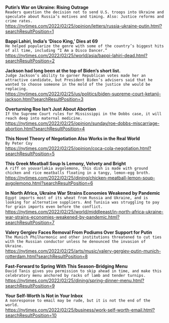 **Putin’s War on Ukraine: Rising Outrage**\
`Readers question the decision not to send U.S. troops into Ukraine and speculate about Russia’s motives and timing. Also: Justice reforms and crime rates.`\
https://nytimes.com/2022/02/25/opinion/letters/russia-ukraine-putin.html?searchResultPosition=1

**Bappi Lahiri, India’s ‘Disco King,’ Dies at 69**\
`He helped popularize the genre with some of the country’s biggest hits of all time, including “I Am a Disco Dancer.”`\
https://nytimes.com/2022/02/25/world/asia/bappi-lahiri-dead.html?searchResultPosition=2

**Jackson had long been at the top of Biden’s short list.**\
`Judge Jackson’s ability to garner Republican votes made her an attractive candidate, but President Biden’s advisers said that he wanted to choose someone in the mold of the justice she would be replacing.`\
https://nytimes.com/2022/02/25/us/politics/biden-supreme-court-ketanji-jackson.html?searchResultPosition=3

**Overturning Roe Isn’t Just About Abortion**\
`If the Supreme Court rules for Mississippi in the Dobbs case, it will reach deep into maternal medicine.`\
https://nytimes.com/2022/02/25/opinion/sunday/roe-dobbs-miscarriage-abortion.html?searchResultPosition=4

**This Novel Theory of Negotiation Also Works in the Real World**\
`By Peter Coy`\
https://nytimes.com/2022/02/25/opinion/coca-cola-negotiation.html?searchResultPosition=5

**This Greek Meatball Soup Is Lemony, Velvety and Bright**\
`A riff on youvarlakia avgolemono, this dish is made with ground chicken and rice meatballs floating in a tangy, lemon-egg broth.`\
https://nytimes.com/2022/02/25/dining/chicken-meatball-lemon-soup-avgolemono.html?searchResultPosition=6

**In North Africa, Ukraine War Strains Economies Weakened by Pandemic**\
`Egypt imports most of its wheat from Russia and Ukraine, and is looking for alternative suppliers. And Tunisia was struggling to pay for grain imports even before the conflict.`\
https://nytimes.com/2022/02/25/world/middleeast/in-north-africa-ukraine-war-strains-economies-weakened-by-pandemic.html?searchResultPosition=7

**Valery Gergiev Faces Removal From Podiums Over Support for Putin**\
`The Munich Philharmonic and other institutions threatened to cut ties with the Russian conductor unless he denounced the invasion of Ukraine.`\
https://nytimes.com/2022/02/25/arts/music/valery-gergiev-putin-munich-rotterdam.html?searchResultPosition=8

**Fast-Forward to Spring With This Season-Bridging Menu**\
`David Tanis gives you permission to skip ahead in time, and make this celebratory menu anchored by racks of lamb and tender turnips.`\
https://nytimes.com/2022/02/25/dining/spring-dinner-menu.html?searchResultPosition=9

**Your Self-Worth Is Not in Your Inbox**\
`A nonresponse to email may be rude, but it is not the end of the world.`\
https://nytimes.com/2022/02/25/business/work-self-worth-email.html?searchResultPosition=10

